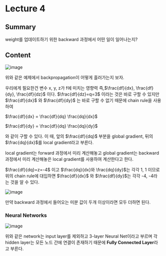 # Lecture 4

## Summary
weight를 업데이트하기 위한 backward 과정에서 어떤 일이 일어나는지?

## Content
![image](https://user-images.githubusercontent.com/70709889/176002079-8288872e-adb4-424e-8ffe-13199e8c935c.png)

위와 같은 예제에서 backpropagation이 어떻게 흘러가는지 보자.

우리에게 필요한건 변수 x, y, z가 f에 미치는 영향력 즉,$\frac{df}{dx}, \frac{df}{dy}, \frac{df}{dz}$ 이다. $\frac{df}{dz}=q=3$ 
이라는 것은 바로 구할 수 있지만 $\frac{df}{dx}$ 
와 $\frac{df}{dy}$ 는 바로 구할 수 없기 때문에 chain rule을 사용하여

$\frac{df}{dx} = \frac{df}{dq} \frac{dq}{dx}$

$\frac{df}{dy} = \frac{df}{dq} \frac{dq}{dy}$

와 같이 구할 수 있다. 이 때, 앞의 $\frac{df}{dq}$ 부분을 global gradient,
뒤의 $\frac{dq}{dx}$를 local gradient라고 부른다.

local gradient는 forward 과정에서 미리 계산해놓고 global gradient는 backward 과정에서 미리 계산해놓은 local gradient를 사용하여 계산한다고 한다.

$\frac{df}{dq}=z=-4$ 이고 
$\frac{dq}{dx}와 \frac{dq}{dy}$는 각각 1, 1 이므로 위의 chain rule에 대입하면 $\frac{df}{dx}$
와 
$\frac{df}{dy}$는 각각 -4, -4라는 것을 알 수 있다.

![image](https://user-images.githubusercontent.com/70709889/176005533-5cb16f3f-b291-49cc-b9af-f1e7e983f7a5.png)

만약 backward 과정에서 들어오는 미분 값이 두개 이상이라면 모두 더하면 된다.
### Neural Networks
![image](https://user-images.githubusercontent.com/70709889/176006598-ad36c084-d434-4eb4-a791-2ab66a17e112.png)

위와 같은 network는 input layer를 제외하고 3-layer Neural Net이라고 부르며 각 hidden layer는 모든 노드 간에 연결이 존재하기 때문에 **Fully Connected Layer**라고 부른다.
